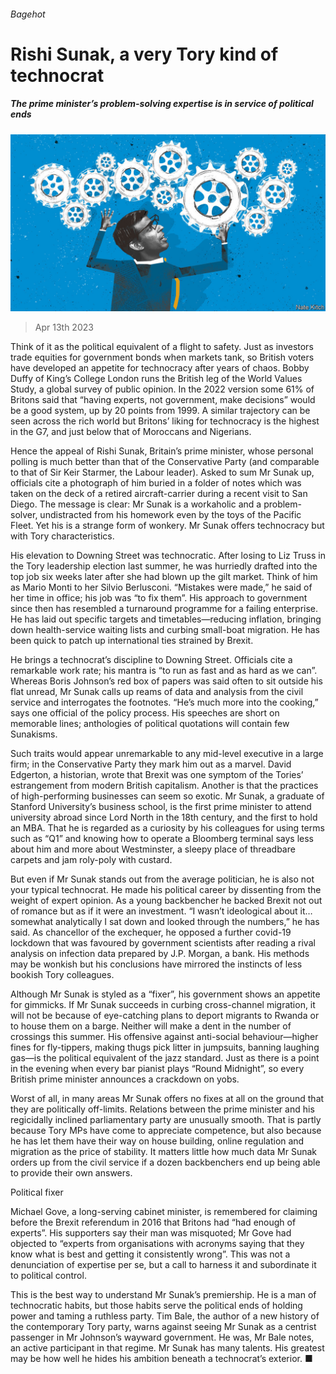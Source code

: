 ###### Bagehot

# Rishi Sunak, a very Tory kind of technocrat 

##### The prime minister’s problem-solving expertise is in service of political ends 

![image](images/20230415_BRD000.jpg) 

> Apr 13th 2023 

Think of it as the political equivalent of a flight to safety. Just as investors trade equities for government bonds when markets tank, so British voters have developed an appetite for technocracy after years of chaos. Bobby Duffy of King’s College London runs the British leg of the World Values Study, a global survey of public opinion. In the 2022 version some 61% of Britons said that “having experts, not government, make decisions” would be a good system, up by 20 points from 1999. A similar trajectory can be seen across the rich world but Britons’ liking for technocracy is the highest in the G7, and just below that of Moroccans and Nigerians. 

Hence the appeal of Rishi Sunak, Britain’s prime minister, whose personal polling is much better than that of the Conservative Party (and comparable to that of Sir Keir Starmer, the Labour leader). Asked to sum Mr Sunak up, officials cite a photograph of him buried in a folder of notes which was taken on the deck of a retired aircraft-carrier during a recent visit to San Diego. The message is clear: Mr Sunak is a workaholic and a problem-solver, undistracted from his homework even by the toys of the Pacific Fleet. Yet his is a strange form of wonkery. Mr Sunak offers technocracy but with Tory characteristics. 

His elevation to Downing Street was technocratic. After losing to Liz Truss in the Tory leadership election last summer, he was hurriedly drafted into the top job six weeks later after she had blown up the gilt market. Think of him as Mario Monti to her Silvio Berlusconi. “Mistakes were made,” he said of her time in office; his job was “to fix them”. His approach to government since then has resembled a turnaround programme for a failing enterprise. He has laid out specific targets and timetables—reducing inflation, bringing down health-service waiting lists and curbing small-boat migration. He has been quick to patch up international ties strained by Brexit.

He brings a technocrat’s discipline to Downing Street. Officials cite a remarkable work rate; his mantra is “to run as fast and as hard as we can”. Whereas Boris Johnson’s red box of papers was said often to sit outside his flat unread, Mr Sunak calls up reams of data and analysis from the civil service and interrogates the footnotes. “He’s much more into the cooking,” says one official of the policy process. His speeches are short on memorable lines; anthologies of political quotations will contain few Sunakisms. 

Such traits would appear unremarkable to any mid-level executive in a large firm; in the Conservative Party they mark him out as a marvel. David Edgerton, a historian, wrote that Brexit was one symptom of the Tories’ estrangement from modern British capitalism. Another is that the practices of high-performing businesses can seem so exotic. Mr Sunak, a graduate of Stanford University’s business school, is the first prime minister to attend university abroad since Lord North in the 18th century, and the first to hold an MBA. That he is regarded as a curiosity by his colleagues for using terms such as “Q1” and knowing how to operate a Bloomberg terminal says less about him and more about Westminster, a sleepy place of threadbare carpets and jam roly-poly with custard. 

But even if Mr Sunak stands out from the average politician, he is also not your typical technocrat. He made his political career by dissenting from the weight of expert opinion. As a young backbencher he backed Brexit not out of romance but as if it were an investment. “I wasn’t ideological about it…somewhat analytically I sat down and looked through the numbers,” he has said. As chancellor of the exchequer, he opposed a further covid-19 lockdown that was favoured by government scientists after reading a rival analysis on infection data prepared by J.P. Morgan, a bank. His methods may be wonkish but his conclusions have mirrored the instincts of less bookish Tory colleagues. 

Although Mr Sunak is styled as a “fixer”, his government shows an appetite for gimmicks. If Mr Sunak succeeds in curbing cross-channel migration, it will not be because of eye-catching plans to deport migrants to Rwanda or to house them on a barge. Neither will make a dent in the number of crossings this summer. His offensive against anti-social behaviour—higher fines for fly-tippers, making thugs pick litter in jumpsuits, banning laughing gas—is the political equivalent of the jazz standard. Just as there is a point in the evening when every bar pianist plays “Round Midnight”, so every British prime minister announces a crackdown on yobs.

Worst of all, in many areas Mr Sunak offers no fixes at all on the ground that they are politically off-limits. Relations between the prime minister and his regicidally inclined parliamentary party are unusually smooth. That is partly because Tory MPs have come to appreciate competence, but also because he has let them have their way on house building, online regulation and migration as the price of stability. It matters little how much data Mr Sunak orders up from the civil service if a dozen backbenchers end up being able to provide their own answers.

Political fixer 

Michael Gove, a long-serving cabinet minister, is remembered for claiming before the Brexit referendum in 2016 that Britons had “had enough of experts”. His supporters say their man was misquoted; Mr Gove had objected to “experts from organisations with acronyms saying that they know what is best and getting it consistently wrong”. This was not a denunciation of expertise per se, but a call to harness it and subordinate it to political control. 

This is the best way to understand Mr Sunak’s premiership. He is a man of technocratic habits, but those habits serve the political ends of holding power and taming a ruthless party. Tim Bale, the author of a new history of the contemporary Tory party, warns against seeing Mr Sunak as a centrist passenger in Mr Johnson’s wayward government. He was, Mr Bale notes, an active participant in that regime. Mr Sunak has many talents. His greatest may be how well he hides his ambition beneath a technocrat’s exterior. ■






